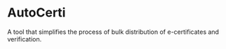 # AutoCerti
A tool that simplifies the process of bulk distribution of e-certificates and verification.

